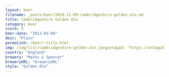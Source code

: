 ```yaml
---
layout: beer
filename: _posts/beer/2016-11-09-cambridgeshire-golden-ale.md
title: Cambridgeshire Golden Ale
category: beer
score: 5
beer-date: "2013-03-09"
desc: "Plain"
permalink: /beer/:title.html
img: /img/list/cambridgeshire-golden-ale.jpeguntappd: "https://untappd.com/b/marks---spencer-cambridgeshire-golden-ale/106002"
country: "England"
brewery: "Marks & Spencer"
breweryURL: "breweryURL"
style: "Golden Ale"
---
```

